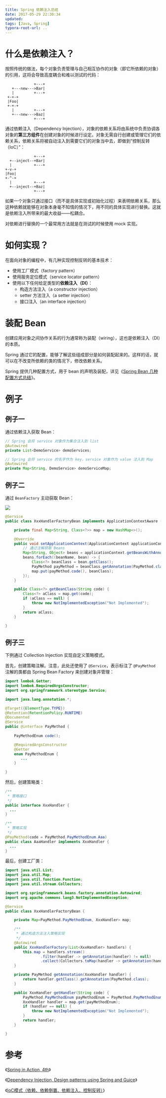 ```yaml
---
title: Spring 依赖注入总结
date: 2017-05-29 22:30:34
updated:
tags: [Java, Spring]
typora-root-url: ..
---
```


# 什么是依赖注入？

按照传统的做法，每个对象负责管理与自己相互协作的对象（即它所依赖的对象）的引用，这将会导致高度耦合和难以测试的代码：

```
             +---+
   +---new--->Bar|
   |         +---+
 +-+-+
 |Foo|
 +-+-+
   |         +---+
   +---new--->Baz|
             +---+
```

通过依赖注入（Dependency Injection），对象的依赖关系将由系统中负责协调各对象的**第三方组件**在创建对象的时候进行设定。对象无需自行创建或管理它们的依赖关系，依赖关系将被自动注入到需要它们的对象当中去，即做到“控制反转（IoC）”：

```
             +---+
  +--inject--+Bar|
  |          +---+
+-v-+
|Foo|
+-^-+
  |          +---+
  +--inject--+Baz|
             +---+
```

如果一个对象只通过接口（而不是具体实现或初始化过程）来表明依赖关系，那么这种依赖就能够在对象本身毫不知情的情况下，用不同的具体实现进行替换。这就是依赖注入所带来的最大收益——松耦合。

对依赖进行替换的一个最常用方法就是在测试的时候使用 mock 实现。

# 如何实现？

在面向对象的编程中，有几种实现控制反转的基本技术：

* 使用工厂模式（factory pattern）
* 使用服务定位模式（service locator pattern）
* 使用以下任何给定类型的**依赖注入（DI）**：
  * 构造方法注入（a constructor injection）
  * setter 方法注入（a setter injection）
  * 接口注入（an interface injection）

# 装配 Bean

创建应用对象之间协作关系的行为通常称为装配（wiring），这也是依赖注入（DI）的本质。

Spring 通过它的配置，能够了解这些组成部分是如何装配起来的。这样的话，就可以在不改变所依赖的类的情况下，修改依赖关系。

Spring 提供几种配置方式，用于 bean 的声明及装配，详见《[Spring Bean 几种配置方式总结](/2017/06/04/spring-bean-wiring/)》。

# 例子

## 例子一

通过依赖注入获取 Bean：

```java
// Spring 会将 service 对象作为集合注入到 list
@Autowired
private List<DemoService> demoServices;

// Spring 会将 service 的名字作为 key，service 对象作为 value 注入到 Map
@Autowired
private Map<String, DemoService> demoServiceMap;
```

## 例子二

通过 `BeanFactory` 主动获取 Bean：

![](/img/spring/getBean.png)

```java
@Service
public class XxxHandlerFactoryBean implements ApplicationContextAware {

    private final Map<String, Class<?>> map = new HashMap<>();

    @Override
    public void setApplicationContext(ApplicationContext applicationContext) throws BeansException {
        // 通过注解获取 Beans
        Map<String, Object> beans = applicationContext.getBeansWithAnnotation(PayMethod.class);
        beans.forEach((beanName, bean) -> {
            Class<?> beanClass = bean.getClass();
            PayMethod payMethod = beanClass.getAnnotation(PayMethod.class);
            map.put(payMethod.code(), beanClass);
        });
    }

    public Class<?> getBeanClass(String code) {
        Class<?> aClass = map.get(code);
        if (aClass == null) {
            throw new NotImplementedException("Not Implemented");
        }
        return aClass;
    }

}
```

## 例子三

下例通过 Collection Injection 实现自定义策略模式。

首先，创建策略注解。注意，此处还使用了 `@Service`，表示标注了 `@PayMethod` 注解的类都由 Spring Bean Factory 来创建对象并管理：

```java
import lombok.Getter;
import lombok.RequiredArgsConstructor;
import org.springframework.stereotype.Service;

import java.lang.annotation.*;

@Target({ElementType.TYPE})
@Retention(RetentionPolicy.RUNTIME)
@Documented
@Service
public @interface PayMethod {
  
    PayMethodEnum code();

    @RequiredArgsConstructor
    @Getter
    enum PayMethodEnum {
       ...
    }

}
```

然后，创建策略类：

```java
/**
 * 策略接口
 */
public interface XxxHandler {
  ...
}

/**
 * 策略实现
 */
@PayMethod(code = PayMethod.PayMethodEnum.Aaa)
public class AaaHandler implements XxxHandler {
  ...
}
```

最后，创建工厂类：

```java
import java.util.List;
import java.util.Map;
import java.util.function.Function;
import java.util.stream.Collectors;

import org.springframework.beans.factory.annotation.Autowired;
import org.apache.commons.lang3.NotImplementedException;

@Service
public class XxxHandlerFactoryBean {

    private Map<PayMethod.PayMethodEnum, XxxHandler> map;

    /**
     * 通过构造方法注入策略实现
     */
    @Autowired
    public XxxHandlerFactory(List<XxxHandler> handlers) {
        this.map = handlers.stream()
                .filter(handler -> getAnnotation(handler) != null)
                .collect(Collectors.toMap(handler -> getAnnotation(handler).code(), Function.identity()));
    }

    private PayMethod getAnnotation(XxxHandler handler) {
        return handler.getClass().getAnnotation(PayMethod.class);
    }

    public XxxHandler getHandler(String code) {
        PayMethod.PayMethodEnum payMethodEnum = PayMethod.PayMethodEnum.valueOfCode(code);
        XxxHandler handler = map.get(payMethodEnum);
        if (handler == null) {
            throw new NotImplementedException("Not Implemented");
        }
        return handler;
    }

}
```

# 参考

《[Spring in Action, 4th](https://www.manning.com/books/spring-in-action-fourth-edition)》

《[Dependency Injection, Design patterns using Spring and Guice](https://www.manning.com/books/dependency-injection)》

《[IoC模式（依赖、依赖倒置、依赖注入、控制反转）](https://www.cnblogs.com/fuchongjundream/p/3873073.html)》
